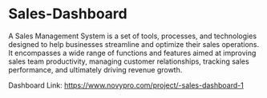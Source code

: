 # Sales-Dashboard

A Sales Management System is a set of tools, processes, and technologies designed to help businesses streamline and optimize their sales operations. It encompasses a wide range of functions and features aimed at improving sales team productivity, managing customer relationships, tracking sales performance, and ultimately driving revenue growth.


Dashboard Link: https://www.novypro.com/project/-sales-dashboard-1
